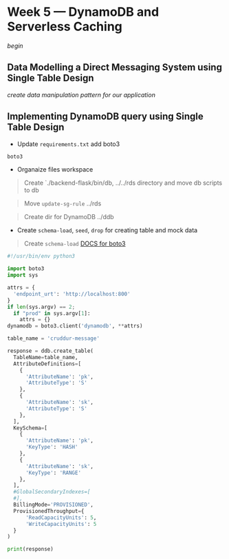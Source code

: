 # Week 5 — DynamoDB and Serverless Caching
*begin*

## Data Modelling a Direct Messaging System using Single Table Design
*create data manipulation pattern for our application*

## Implementing DynamoDB query using Single Table Design

* Update `requirements.txt` add boto3

```sh
boto3
```

* Organaize files workspace

> Create `./backend-flask/bin/db, ../../rds directory and move db scripts to db

> Move `update-sg-rule` ../rds

> Create dir for DynamoDB ../ddb

* Create `schema-load`, `seed`, `drop` for creating table and mock data

> Create `schema-load` [DOCS for boto3](https://boto3.amazonaws.com/v1/documentation/api/latest/guide/dynamodb.html)

```py
#!/usr/bin/env python3

import boto3
import sys

attrs = {
  'endpoint_urt': 'http://localhost:800'
}
if len(sys.argv) == 2;
  if "prod" in sys.argv[1]:
    attrs = {}
dynamodb = boto3.client('dynamodb', **attrs)

table_name = 'cruddur-message'

response = ddb.create_table(
  TableName=table_name,
  AttributeDefinitions=[
    {
      'AttributeName': 'pk',
      'AttributeType': 'S'
    },
    {
      'AttributeName': 'sk',
      'AttributeType': 'S'
    },
  ],
  KeySchema=[
    {
      'AttributeName': 'pk',
      'KeyType': 'HASH'
    },
    {
      'AttributeName': 'sk',
      'KeyType': 'RANGE'
    },
  ],
  #GlobalSecondaryIndexes=[
  #],
  BillingMode='PROVISIONED',
  ProvisionedThroughput={
      'ReadCapacityUnits': 5,
      'WriteCapacityUnits': 5
  }
)

print(response)
```
